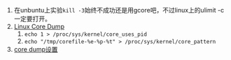 1. 在unbuntu上实验`kill -3`始终不成功还是用gcore吧，不过linux上的ulimit -c 一定要打开。
1. [Linux Core Dump](http://www.cnblogs.com/hazir/p/linxu_core_dump.html)
    1. `echo 1 > /proc/sys/kernel/core_uses_pid`
    2. `echo "/tmp/corefile-%e-%p-%t" > /proc/sys/kernel/core_pattern`
2. [core dump设置](https://blog.csdn.net/star_xiong/article/details/43529637)
